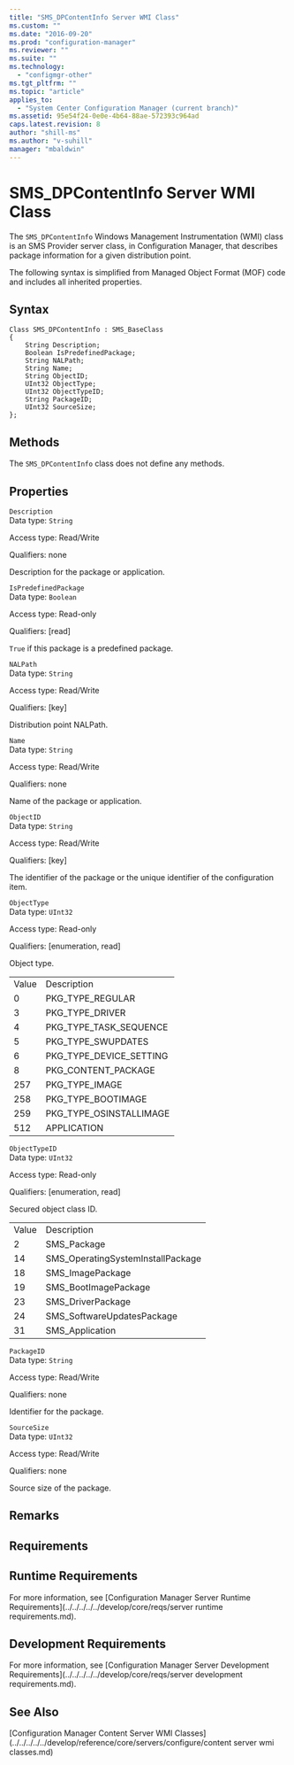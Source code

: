 ```yaml
---
title: "SMS_DPContentInfo Server WMI Class"
ms.custom: ""
ms.date: "2016-09-20"
ms.prod: "configuration-manager"
ms.reviewer: ""
ms.suite: ""
ms.technology: 
  - "configmgr-other"
ms.tgt_pltfrm: ""
ms.topic: "article"
applies_to: 
  - "System Center Configuration Manager (current branch)"
ms.assetid: 95e54f24-0e0e-4b64-88ae-572393c964ad
caps.latest.revision: 8
author: "shill-ms"
ms.author: "v-suhill"
manager: "mbaldwin"
---
```

# SMS_DPContentInfo Server WMI Class
The `SMS_DPContentInfo` Windows Management Instrumentation (WMI) class is an SMS Provider server class, in Configuration Manager, that describes package information for a given distribution point.  
  
 The following syntax is simplified from Managed Object Format (MOF) code and includes all inherited properties.  
  
## Syntax  
  
```  
Class SMS_DPContentInfo : SMS_BaseClass  
{  
    String Description;  
    Boolean IsPredefinedPackage;  
    String NALPath;  
    String Name;  
    String ObjectID;  
    UInt32 ObjectType;  
    UInt32 ObjectTypeID;  
    String PackageID;  
    UInt32 SourceSize;  
};  
```  
  
## Methods  
 The `SMS_DPContentInfo` class does not define any methods.  
  
## Properties  
 `Description`  
 Data type: `String`  
  
 Access type: Read/Write  
  
 Qualifiers: none  
  
 Description for the package or application.  
  
 `IsPredefinedPackage`  
 Data type: `Boolean`  
  
 Access type: Read-only  
  
 Qualifiers: [read]  
  
 `True` if this package is a predefined package.  
  
 `NALPath`  
 Data type: `String`  
  
 Access type: Read/Write  
  
 Qualifiers: [key]  
  
 Distribution point NALPath.  
  
 `Name`  
 Data type: `String`  
  
 Access type: Read/Write  
  
 Qualifiers: none  
  
 Name of the package or application.  
  
 `ObjectID`  
 Data type: `String`  
  
 Access type: Read/Write  
  
 Qualifiers: [key]  
  
 The identifier of the package or the unique identifier of the configuration item.  
  
 `ObjectType`  
 Data type: `UInt32`  
  
 Access type: Read-only  
  
 Qualifiers: [enumeration, read]  
  
 Object type.  
  
|||  
|-|-|  
|Value|Description|  
|0|PKG_TYPE_REGULAR|  
|3|PKG_TYPE_DRIVER|  
|4|PKG_TYPE_TASK_SEQUENCE|  
|5|PKG_TYPE_SWUPDATES|  
|6|PKG_TYPE_DEVICE_SETTING|  
|8|PKG_CONTENT_PACKAGE|  
|257|PKG_TYPE_IMAGE|  
|258|PKG_TYPE_BOOTIMAGE|  
|259|PKG_TYPE_OSINSTALLIMAGE|  
|512|APPLICATION|  
  
 `ObjectTypeID`  
 Data type: `UInt32`  
  
 Access type: Read-only  
  
 Qualifiers: [enumeration, read]  
  
 Secured object class ID.  
  
|||  
|-|-|  
|Value|Description|  
|2|SMS_Package|  
|14|SMS_OperatingSystemInstallPackage|  
|18|SMS_ImagePackage|  
|19|SMS_BootImagePackage|  
|23|SMS_DriverPackage|  
|24|SMS_SoftwareUpdatesPackage|  
|31|SMS_Application|  
  
 `PackageID`  
 Data type: `String`  
  
 Access type: Read/Write  
  
 Qualifiers: none  
  
 Identifier for the package.  
  
 `SourceSize`  
 Data type: `UInt32`  
  
 Access type: Read/Write  
  
 Qualifiers: none  
  
 Source size of the package.  
  
## Remarks  
  
## Requirements  
  
## Runtime Requirements  
 For more information, see [Configuration Manager Server Runtime Requirements](../../../../../develop/core/reqs/server runtime requirements.md).  
  
## Development Requirements  
 For more information, see [Configuration Manager Server Development Requirements](../../../../../develop/core/reqs/server development requirements.md).  
  
## See Also  
 [Configuration Manager Content Server WMI Classes](../../../../../develop/reference/core/servers/configure/content server wmi classes.md)